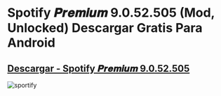 # Spotify 𝑷𝒓𝒆𝒎𝒊𝒖𝒎 9.0.52.505 (Mod, Unlocked) Descargar Gratis Para Android

## [Descargar - Spotify 𝑷𝒓𝒆𝒎𝒊𝒖𝒎 9.0.52.505](https://sites.google.com/view/spotify-premium-apk-9050416/home)

![sportify](https://github.com/user-attachments/assets/e451c230-1d8e-4d88-a340-5325d9d92b6c)
